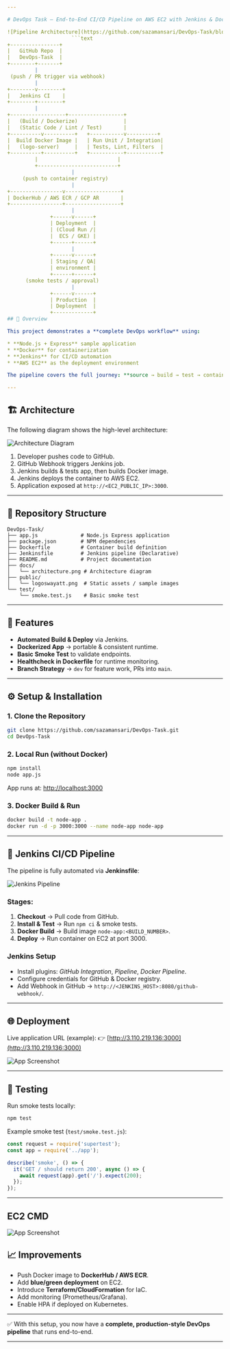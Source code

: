 ```yaml
---

# DevOps Task – End-to-End CI/CD Pipeline on AWS EC2 with Jenkins & Docker

![Pipeline Architecture](https://github.com/sazamansari/DevOps-Task/blob/main/image/CI-CD-Pipeline.jpg)
                     ```text
+----------------+
|   GitHub Repo  |
|   DevOps-Task  |
+--------+-------+
         |
 (push / PR trigger via webhook)
         |
+--------v--------+
|   Jenkins CI    |
+--------+--------+
         |
+------------------+------------------+
|   (Build / Dockerize)               |
|   (Static Code / Lint / Test)       |
+----------v----------+   +-----------v----------+
|  Build Docker Image |   | Run Unit / Integration|
|   (logo-server)     |   | Tests, Lint, Filters  |
+----------+----------+   +-----------+-----------+
         |                          |
         +--------------------------+
                     |
     (push to container registry)
                     |
+-----------------v------------------+
| DockerHub / AWS ECR / GCP AR       |
+-----------------+------------------+
                     |
              +------v------+
              | Deployment  |
              | (Cloud Run /|
              |  ECS / GKE) |
              +------+------+
                     |
              +------v------+
              | Staging / QA|
              | environment |
              +------+------+
      (smoke tests / approval)
                     |
              +------v------+
              | Production  |
              | Deployment  |
              +-------------+
## 📖 Overview

This project demonstrates a **complete DevOps workflow** using:

* **Node.js + Express** sample application
* **Docker** for containerization
* **Jenkins** for CI/CD automation
* **AWS EC2** as the deployment environment

The pipeline covers the full journey: **source → build → test → containerize → deploy**.

---
```


## 🏗️ Architecture

The following diagram shows the high-level architecture:

![Architecture Diagram]((https://github.com/sazamansari/DevOps-Task/blob/main/image/1.png))

1. Developer pushes code to GitHub.
2. GitHub Webhook triggers Jenkins job.
3. Jenkins builds & tests app, then builds Docker image.
4. Jenkins deploys the container to AWS EC2.
5. Application exposed at `http://<EC2_PUBLIC_IP>:3000`.

---

## 📂 Repository Structure

```
DevOps-Task/
├── app.js              # Node.js Express application
├── package.json        # NPM dependencies
├── Dockerfile          # Container build definition
├── Jenkinsfile         # Jenkins pipeline (Declarative)
├── README.md           # Project documentation
├── docs/
│   └── architecture.png # Architecture diagram
├── public/
│   └── logoswayatt.png  # Static assets / sample images
└── test/
    └── smoke.test.js    # Basic smoke test
```

---

## 🚀 Features

* **Automated Build & Deploy** via Jenkins.
* **Dockerized App** → portable & consistent runtime.
* **Basic Smoke Test** to validate endpoints.
* **Healthcheck in Dockerfile** for runtime monitoring.
* **Branch Strategy** → `dev` for feature work, PRs into `main`.

---

## ⚙️ Setup & Installation

### 1. Clone the Repository

```bash
git clone https://github.com/sazamansari/DevOps-Task.git
cd DevOps-Task
```

### 2. Local Run (without Docker)

```bash
npm install
node app.js
```

App runs at: [http://localhost:3000](http://localhost:3000)

### 3. Docker Build & Run

```bash
docker build -t node-app .
docker run -d -p 3000:3000 --name node-app node-app
```

---

## 🔄 Jenkins CI/CD Pipeline

The pipeline is fully automated via **Jenkinsfile**:

![Jenkins Pipeline](https://github.com/sazamansari/DevOps-Task/blob/main/image/2.png)

### Stages:

1. **Checkout** → Pull code from GitHub.
2. **Install & Test** → Run `npm ci` & smoke tests.
3. **Docker Build** → Build image `node-app:<BUILD_NUMBER>`.
4. **Deploy** → Run container on EC2 at port 3000.

### Jenkins Setup

* Install plugins: *GitHub Integration*, *Pipeline*, *Docker Pipeline*.
* Configure credentials for GitHub & Docker registry.
* Add Webhook in GitHub → `http://<JENKINS_HOST>:8080/github-webhook/`.

---

## 🌐 Deployment

Live application URL (example):
👉 [http://3.110.219.136:3000](http://3.110.219.136:3000)

![App Screenshot](https://github.com/sazamansari/DevOps-Task/blob/main/image/3.png)

---

## 🧪 Testing

Run smoke tests locally:

```bash
npm test
```

Example smoke test (`test/smoke.test.js`):

```js
const request = require('supertest');
const app = require('../app');

describe('smoke', () => {
  it('GET / should return 200', async () => {
    await request(app).get('/').expect(200);
  });
});
```

---
## EC2 CMD
![App Screenshot](https://github.com/sazamansari/DevOps-Task/blob/main/image/4.png)

## 📈 Improvements

* Push Docker image to **DockerHub / AWS ECR**.
* Add **blue/green deployment** on EC2.
* Introduce **Terraform/CloudFormation** for IaC.
* Add monitoring (Prometheus/Grafana).
* Enable HPA if deployed on Kubernetes.

---

✅ With this setup, you now have a **complete, production-style DevOps pipeline** that runs end-to-end.

---
